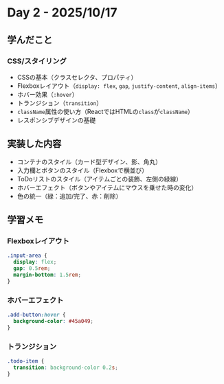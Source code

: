 # Day 2 - 2025/10/17

## 学んだこと

### CSS/スタイリング
- CSSの基本（クラスセレクタ、プロパティ）
- Flexboxレイアウト（`display: flex`, `gap`, `justify-content`, `align-items`）
- ホバー効果（`:hover`）
- トランジション（`transition`）
- `className`属性の使い方（ReactではHTMLの`class`が`className`）
- レスポンシブデザインの基礎

## 実装した内容
- コンテナのスタイル（カード型デザイン、影、角丸）
- 入力欄とボタンのスタイル（Flexboxで横並び）
- ToDoリストのスタイル（アイテムごとの装飾、左側の緑線）
- ホバーエフェクト（ボタンやアイテムにマウスを乗せた時の変化）
- 色の統一（緑：追加/完了、赤：削除）

## 学習メモ

### Flexboxレイアウト
```css
.input-area {
  display: flex;
  gap: 0.5rem;
  margin-bottom: 1.5rem;
}
```

### ホバーエフェクト
```css
.add-button:hover {
  background-color: #45a049;
}
```

### トランジション
```css
.todo-item {
  transition: background-color 0.2s;
}
```
